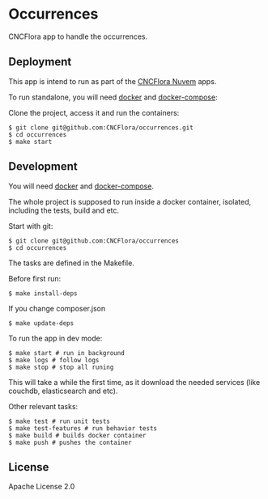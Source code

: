 # Occurrences

CNCFlora app to handle the occurrences.

## Deployment

This app is intend to run as part of the [CNCFlora Nuvem](http://github.com/cncflora/nuvem) apps.

To run standalone, you will need [docker](http://docker.com) and [docker-compose](http://docs.docker.com/compose):

Clone the project, access it and run the containers:

    $ git clone git@github.com:CNCFlora/occurrences.git
    $ cd occurrences
    $ make start

## Development

You will need [docker](http://docker.com) and [docker-compose](http://docs.docker.com/compose).

The whole project is supposed to run inside a docker container, isolated, including the tests, build and etc.

Start with git:

    $ git clone git@github.com:CNCFlora/occurrences
    $ cd occurrences

The tasks are defined in the Makefile.

Before first run:

    $ make install-deps

If you change composer.json

    $ make update-deps

To run the app in dev mode:

    $ make start # run in background
    $ make logs # follow logs
    $ make stop # stop all runing

This will take a while the first time, as it download the needed services (like couchdb, elasticsearch and etc).

Other relevant tasks:

    $ make test # run unit tests
    $ make test-features # run behavior tests
    $ make build # builds docker container
    $ make push # pushes the container

## License

Apache License 2.0

